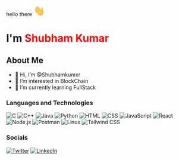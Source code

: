 hello there <img src="https://raw.githubusercontent.com/ABSphreak/ABSphreak/master/gifs/Hi.gif" width="30px">
# I'm <span style="color: red;">Shubham Kumar</span>

## About Me
- 👋 Hi, I’m @Shubhamkumxr
- 👀 I’m interested in BlockChain
- 🌱 I’m currently learning FullStack 

### Languages and Technologies

![C](https://img.shields.io/badge/C-00599C?style=for-the-badge&logo=c&logoColor=white)
![C++](https://img.shields.io/badge/C++-00599C?style=for-the-badge&logo=c%2B%2B&logoColor=white)
![Java](https://img.shields.io/badge/Java-007396?style=for-the-badge&logo=java&logoColor=white)
![Python](https://img.shields.io/badge/Python-3776AB?style=for-the-badge&logo=python&logoColor=white)
![HTML](https://img.shields.io/badge/HTML5-E34F26?style=for-the-badge&logo=html5&logoColor=white)
![CSS](https://img.shields.io/badge/CSS3-1572B6?style=for-the-badge&logo=css3&logoColor=white)
![JavaScript](https://img.shields.io/badge/JavaScript-F7DF1E?style=for-the-badge&logo=javascript&logoColor=black)
![React](https://img.shields.io/badge/React-20232A?style=for-the-badge&logo=react&logoColor=61DAFB)
![Node.js](https://img.shields.io/badge/Node.js-339933?style=for-the-badge&logo=nodedotjs&logoColor=white)
![Postman](https://img.shields.io/badge/Postman-FF6C37?style=for-the-badge&logo=postman&logoColor=white)
![Linux](https://img.shields.io/badge/Linux-FCC624?style=for-the-badge&logo=linux&logoColor=black)
![Tailwind CSS](https://img.shields.io/badge/Tailwind_CSS-38B2AC?style=for-the-badge&logo=tailwind-css&logoColor=white)


### Socials

[![Twitter](https://img.shields.io/badge/Twitter-1DA1F2?style=for-the-badge&logo=twitter&logoColor=white)](https://twitter.com/shubhamkumxr)
[![LinkedIn](https://img.shields.io/badge/LinkedIn-0077B5?style=for-the-badge&logo=linkedin&logoColor=white)](https://linkedin.com/in/shubhamkumxr)

